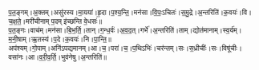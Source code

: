 

  
प॒त॒ङ्गम्।अ॒क्तम्।असु॑रस्य।मा॒यया॑।हृ॒दा।प॒श्य॒न्ति॒।मन॑सा।वि॒पः॒ऽचितः॑।स॒मु॒द्रे।अ॒न्तरिति॑।क॒वयः॑।वि।च॒क्ष॒ते॒।मरी॑चीनाम् प॒दम् इ॑च्छन्ति वे॒धसः॑॥  
प॒त॒ङ्गः।वाच॑म्।मन॑सा।बि॒भ॒र्ति॒।तान्।ग॒न्ध॒र्वः॑।अ॒व॒द॒त्।गर्भे॑।अ॒न्तरिति॑।ताम्।द्योत॑मानाम्।स्व॒र्य॑म्।म॒नी॒षाम्।ऋ॒तस्य॑।प॒दे।क॒वयः॑।नि।पा॒न्ति॒॥  
अप॑श्यम्।गो॒पाम्।अनि॑ऽपद्यमानम्।आ।च॒।परा॑।च॒।प॒थिऽभिः॑।चर॑न्तम्।सः।स॒ध्रीचीः॑।सः।विषू॑चीः।वसा॑नः।आ।व॒री॒व॒र्ति॒।भुव॑नेषु।अ॒न्तरिति॑॥  

